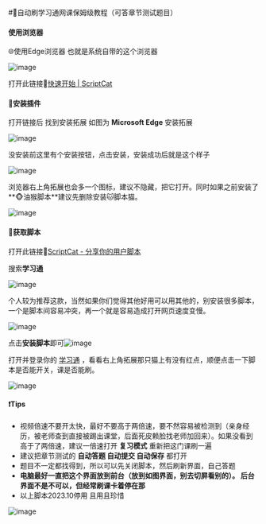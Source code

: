 #🔴自动刷学习通网课保姆级教程（可答章节测试题目）

#### 使用浏览器

🌐使用Edge浏览器 也就是系统自带的这个浏览器

![image](https://user-images.githubusercontent.com/119660750/221355418-d9c157ee-d1cf-499f-b227-039e77e05fcc.png)

打开此链接🔗[快速开始 | ScriptCat](https://docs.scriptcat.org/docs/use/#安装扩展)



#### 🍕安装插件

打开链接后 找到安装拓展 如图为 **Microsoft Edge** 安装拓展

![image](https://user-images.githubusercontent.com/119660750/221355427-585c1579-d58c-4642-8f5e-c77fa0921117.png)

没安装前这里有个安装按钮，点击安装，安装成功后就是这个样子

![image](https://user-images.githubusercontent.com/119660750/221355434-db2e8e93-9b72-4171-865e-6eb549d6bb9d.png)

浏览器右上角拓展也会多一个图标，建议不隐藏，把它打开。同时如果之前安装了**🐵油猴脚本**建议先删除安装🐱脚本猫。

![image](https://user-images.githubusercontent.com/119660750/221355443-702c6580-51c1-43a4-ab05-5563dc1fb861.png)

#### 🎈获取脚本

打开此链接🔗[ScriptCat - 分享你的用户脚本](https://scriptcat.org/)

搜索**学习通**

![image](https://user-images.githubusercontent.com/119660750/221355454-a9e03f82-7ce1-4488-bad1-a49a673809b7.png)

个人较为推荐这款，当然如果你们觉得其他好用可以用其他的，别安装很多脚本，一个是脚本间容易冲突，再一个就是容易造成打开网页速度变慢。

![image](https://user-images.githubusercontent.com/119660750/221355463-dbf6c8d5-8959-483a-92b0-2b9553ce500d.png)

点击**安装脚本**即可![image](https://user-images.githubusercontent.com/119660750/221355469-6075a741-76db-4bd7-bcf8-0079711556f9.png)

打开并登录你的  [学习通](http://i.mooc.chaoxing.com/space/index) ，看看右上角拓展那只猫上有没有红点，顺便点击一下脚本是否能开关，课是否能刷。

![image](https://user-images.githubusercontent.com/119660750/221355486-17ac3b71-38b3-4f38-9b96-f2ac0a571c69.png)

#### ❗Tips

- 视频倍速不要开太快，最好不要高于两倍速，要不然容易被检测到（亲身经历，被老师查到直接被踢出课堂，后面死皮赖脸找老师加回来）。如果没看到高于了两倍速，建议一倍速打开 **复习模式** 重新把这门课刷一遍
- 建议把章节测试的 **自动答题 自动提交 自动保存** 都打开
- 题目不一定都找得到，所以可以先关闭脚本，然后刷新界面，自己答题
- **电脑最好一直把这个界面放到前台（放到如图界面，别去切屏看别的）。 后台界面不是不可以，但经常刷课卡着停在那**
- 以上脚本2023.10停用 且用且珍惜

![image](https://user-images.githubusercontent.com/119660750/221355495-e4dad061-be73-42c9-95b7-21e07ef60aa9.png)
